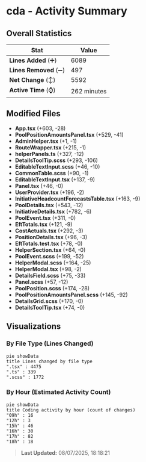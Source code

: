 # cda - Activity Summary 

## Overall Statistics

| Stat                   | Value                                                             |
| ---------------------- | ----------------------------------------------------------------- |
| **Lines Added** (➕)   | 6089                                          |
| **Lines Removed** (➖) | 497                                        |
| **Net Change** (↕)    | 5592                |
| **Active Time** (⌚)   | 262 minutes |


## Modified Files
- **App.tsx** (+603, -28)
- **PoolPositionAmountsPanel.tsx** (+529, -41)
- **AdminHelper.tsx** (+1, -1)
- **RouteWrapper.tsx** (+215, -1)
- **helperPanels.ts** (+327, -12)
- **DetailsToolTip.scss** (+293, -106)
- **EditableTextInput.scss** (+46, -10)
- **CommonTable.scss** (+90, -1)
- **EditableTextInput.tsx** (+137, -9)
- **Panel.tsx** (+46, -0)
- **UserProvider.tsx** (+196, -2)
- **InitiativeHeadcountForecastsTable.tsx** (+163, -9)
- **PoolDetails.tsx** (+543, -12)
- **InitiativeDetails.tsx** (+782, -6)
- **PoolEvent.tsx** (+311, -0)
- **EftTotals.tsx** (+121, -9)
- **CostActuals.tsx** (+292, -3)
- **PositionDetails.tsx** (+96, -3)
- **EftTotals.test.tsx** (+78, -0)
- **HelperSection.tsx** (+64, -0)
- **PoolEvent.scss** (+199, -52)
- **HelperModal.scss** (+164, -25)
- **HelperModal.tsx** (+98, -2)
- **DetailsField.scss** (+75, -33)
- **Panel.scss** (+57, -12)
- **PoolPosition.scss** (+174, -28)
- **PoolPositionAmountsPanel.scss** (+145, -92)
- **DetailsGrid.scss** (+170, -0)
- **DetailsToolTip.tsx** (+74, -0)

## Visualizations

### By File Type (Lines Changed)

```mermaid
pie showData
title Lines changed by file type
".tsx" : 4475
".ts" : 339
".scss" : 1772
```

### By Hour (Estimated Activity Count)

```mermaid
pie showData
title Coding activity by hour (count of changes)
"09h" : 16
"12h" : 3
"15h" : 46
"16h" : 30
"17h" : 82
"18h" : 18
```


> **Last Updated:** 08/07/2025, 18:18:21